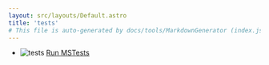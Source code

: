 ```yaml
---
layout: src/layouts/Default.astro
title: 'tests'
# This file is auto-generated by docs/tools/MarkdownGenerator (index.js)
---
```


<ul>

<li>

![tests](https://i.octopus.com/library/step-templates/tests.png) [Run MSTests](/tests/run-mstests/)

</li>
        
</ul>
